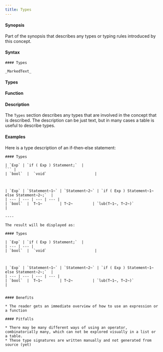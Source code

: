 ```yaml
---
title: Types
---
```


#### Synopsis

Part of the synopsis that describes any types or typing rules introduced by this concept.

#### Syntax

```
#### Types

_MarkedText_
```

#### Types

#### Function

#### Description

The `Types` section describes any types that are involved in the concept that is described.
The description can be just text, but in many cases a table is useful to describe types.


#### Examples

Here is a type description of an if-then-else statement:

```
#### Types

| `Exp` | `if ( Exp ) Statement;`  |
``` | 
| `bool`  |  `void`                      |



| `Exp` | `Statement~1~` | `Statement~2~` | `if ( Exp ) Statement~1~ else Statement~2~;`  |
| --- | --- | --- | --- |
| `bool`  |  T~1~        | T~2~         | `lub(T~1~, T~2~)`                               |

----

The result will be displayed as:

#### Types

| `Exp` | `if ( Exp ) Statement;`  |
| --- | --- |
| `bool`  |  `void`                      |



| `Exp` | `Statement~1~` | `Statement~2~` | `if ( Exp ) Statement~1~ else Statement~2~;`  |
| --- | --- | --- | --- |
| `bool`  |  T~1~        | T~2~         | `lub(T~1~, T~2~)`                               |


#### Benefits

* The reader gets an immediate overview of how to use an expression or a function

#### Pitfalls

* There may be many different ways of using an operator, combinatorially many, which can not be explored visually in a list or a table.
* These type signatures are written manually and not generated from source (yet)
